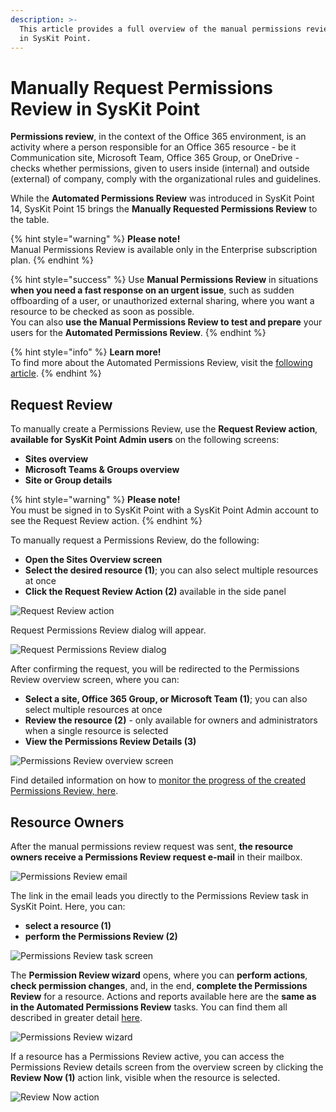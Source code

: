 ```yaml
---
description: >-
  This article provides a full overview of the manual permissions review process
  in SysKit Point.
---
```


# Manually Request Permissions Review in SysKit Point

**Permissions review**, in the context of the Office 365 environment, is an activity where a person responsible for an Office 365 resource - be it Communication site, Microsoft Team, Office 365 Group, or OneDrive - checks whether permissions, given to users inside \(internal\) and outside \(external\) of company, comply with the organizational rules and guidelines.

While the **Automated Permissions Review** was introduced in SysKit Point 14, SysKit Point 15 brings the **Manually Requested Permissions Review** to the table.

{% hint style="warning" %}
**Please note!**  
Manual Permissions Review is available only in the Enterprise subscription plan.
{% endhint %}

{% hint style="success" %}
Use **Manual Permissions Review** in situations **when you need a fast response on an urgent issue**, such as sudden offboarding of a user, or unauthorized external sharing, where you want a resource to be checked as soon as possible.  
You can also **use the Manual Permissions Review to test and prepare** your users for the **Automated Permissions Review**.
{% endhint %}

{% hint style="info" %}
**Learn more!**  
To find more about the Automated Permissions Review, visit the [following article](permissions-review.md).
{% endhint %}

## Request Review

To manually create a Permissions Review, use the **Request Review action**, **available for SysKit Point Admin users** on the following screens:

* **Sites overview**
* **Microsoft Teams & Groups overview**
* **Site or Group details**

{% hint style="warning" %}
**Please note!**  
You must be signed in to SysKit Point with a SysKit Point Admin account to see the Request Review action.
{% endhint %}

To manually request a Permissions Review, do the following:

* **Open the Sites Overview screen**
* **Select the desired resource \(1\)**; you can also select multiple resources at once
* **Click the Request Review Action \(2\)** available in the side panel

![Request Review action](../.gitbook/assets/manually-request-permissions-review_request-review.png)

Request Permissions Review dialog will appear.

![Request Permissions Review dialog](../.gitbook/assets/manually-request-permissions-review_request-review-dialog.png)

After confirming the request, you will be redirected to the Permissions Review overview screen, where you can:

* **Select a site, Office 365 Group, or Microsoft Team \(1\)**; you can also select multiple resources at once
* **Review the resource \(2\)** - only available for owners and administrators when a single resource is selected
* **View the Permissions Review Details \(3\)** 

![Permissions Review overview screen](../.gitbook/assets/manually-request-permissions-review_review-overview.png)

Find detailed information on how to [monitor the progress of the created Permissions Review, here](monitor-permissions-review.md).

## Resource Owners

After the manual permissions review request was sent, **the resource owners receive a Permissions Review request e-mail** in their mailbox.

![Permissions Review email](../.gitbook/assets/manually-request-permissions-review_email.png)

The link in the email leads you directly to the Permissions Review task in SysKit Point. Here, you can:

* **select a resource \(1\)**
* **perform the Permissions Review \(2\)**

![Permissions Review task screen](../.gitbook/assets/manually-request-permissions-review_task.png)

The **Permission Review wizard** opens, where you can **perform actions**, **check permission changes**, and, in the end, **complete the Permissions Review** for a resource. Actions and reports available here are the **same as in the Automated Permissions Review** tasks. You can find them all described in greater detail [here](permissions-review.md#permissions-review-task-details).

![Permissions Review wizard](../.gitbook/assets/manually-request-permissions-review_wizard.png)

If a resource has a Permissions Review active, you can access the Permissions Review details screen from the overview screen by clicking the **Review Now \(1\)** action link, visible when the resource is selected.

![Review Now action](../.gitbook/assets/manually-request-permissions-review_review-now.png)

